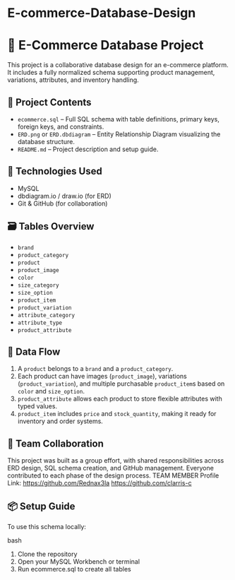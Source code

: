 # E-commerce-Database-Design


# 🛒 E-Commerce Database Project

This project is a collaborative database design for an e-commerce platform. It includes a fully normalized schema supporting product management, variations, attributes, and inventory handling.

## 📁 Project Contents

- `ecommerce.sql` – Full SQL schema with table definitions, primary keys, foreign keys, and constraints.
- `ERD.png` or `ERD.dbdiagram` – Entity Relationship Diagram visualizing the database structure.
- `README.md` – Project description and setup guide.

## 🧱 Technologies Used

- MySQL
- dbdiagram.io / draw.io (for ERD)
- Git & GitHub (for collaboration)

## 🗃️ Tables Overview

- `brand`
- `product_category`
- `product`
- `product_image`
- `color`
- `size_category`
- `size_option`
- `product_item`
- `product_variation`
- `attribute_category`
- `attribute_type`
- `product_attribute`

## 🔄 Data Flow

1. A `product` belongs to a `brand` and a `product_category`.
2. Each product can have images (`product_image`), variations (`product_variation`), and multiple purchasable `product_item`s based on `color` and `size_option`.
3. `product_attribute` allows each product to store flexible attributes with typed values.
4. `product_item` includes `price` and `stock_quantity`, making it ready for inventory and order systems.

## 👥 Team Collaboration

This project was built as a group effort, with shared responsibilities across ERD design, SQL schema creation, and GitHub management. Everyone contributed to each phase of the design process.
TEAM MEMBER Profile Link:
https://github.com/Rednax3la
https://github.com/clarris-c

## 📦 Setup Guide

To use this schema locally:

bash
1. Clone the repository
2. Open your MySQL Workbench or terminal
3. Run ecommerce.sql to create all tables
